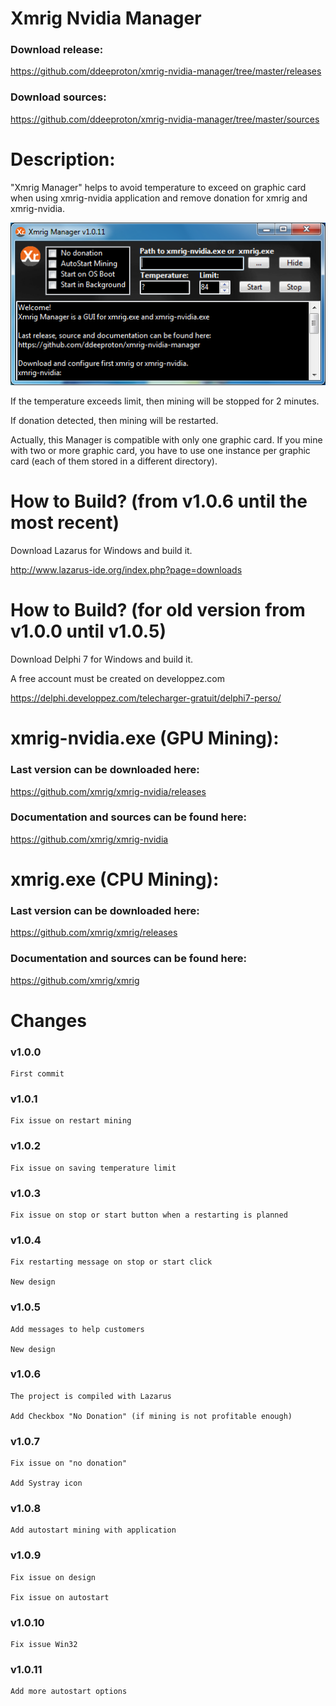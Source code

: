 


# Xmrig Nvidia Manager

### Download release:

https://github.com/ddeeproton/xmrig-nvidia-manager/tree/master/releases

### Download sources:

https://github.com/ddeeproton/xmrig-nvidia-manager/tree/master/sources

# Description: 

"Xmrig Manager" helps to avoid temperature to exceed on graphic card when using xmrig-nvidia application and remove donation for xmrig and xmrig-nvidia. 

![](preview.png)

If the temperature exceeds limit, then mining will be stopped for 2 minutes. 

If donation detected, then mining will be restarted. 

Actually, this Manager is compatible with only one graphic card. If you mine with two or more graphic card, you have to use one instance per graphic card (each of them stored in a different directory). 

# How to Build? (from v1.0.6 until the most recent)

Download Lazarus for Windows and build it. 

http://www.lazarus-ide.org/index.php?page=downloads

# How to Build? (for old version from v1.0.0 until v1.0.5)

Download Delphi 7 for Windows and build it.

A free account must be created on developpez.com

https://delphi.developpez.com/telecharger-gratuit/delphi7-perso/

# xmrig-nvidia.exe (GPU Mining): 

### Last version can be downloaded here:

https://github.com/xmrig/xmrig-nvidia/releases

### Documentation and sources can be found here:

https://github.com/xmrig/xmrig-nvidia

# xmrig.exe (CPU Mining): 

### Last version can be downloaded here:

https://github.com/xmrig/xmrig/releases

### Documentation and sources can be found here:

https://github.com/xmrig/xmrig

# Changes

### v1.0.0 
	First commit
	
### v1.0.1
	Fix issue on restart mining
	
### v1.0.2
	Fix issue on saving temperature limit

### v1.0.3
	Fix issue on stop or start button when a restarting is planned

### v1.0.4
	Fix restarting message on stop or start click 
	
	New design
	
### v1.0.5
	Add messages to help customers

	New design
	
### v1.0.6
	The project is compiled with Lazarus
	
	Add Checkbox "No Donation" (if mining is not profitable enough)

### v1.0.7
	Fix issue on "no donation"
	
	Add Systray icon

### v1.0.8
	Add autostart mining with application
	
### v1.0.9
	Fix issue on design
	
	Fix issue on autostart
	
### v1.0.10
	Fix issue Win32
	
### v1.0.11
	Add more autostart options